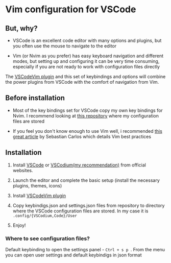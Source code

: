 # Vim configuration for VSCode

## But, why?

- VSCode is an excellent code editor with many options and plugins, but you often use the mouse to navigate to the editor

- Vim (or Nvim as you prefer) has easy keyboard navigation and different modes, but setting up and configuring it can be very time consuming, especially if you are not ready to work with configuration files directly

The [VSCodeVim plugin](https://github.com/VSCodeVim/Vim) and this set of keybindings and options will combine the power plugins from VSCode with the comfort of navigation from Vim.

## Before installation

- Most of the key bindings set for VSCode copy my own key bindings for Nvim. I recommend looking at [this repository](https://github.com/octagony/dev_files) where my configuration files are stored

- If you feel you don't know enough to use Vim well, i recommended [this great article](https://betterprogramming.pub/50-vim-mode-tips-for-ide-users-f7b525a794b3) by Sebastian Carlos which details Vim best practices

## Installation

1. Install [VSCode](https://code.visualstudio.com/) or [VSCodium(my recommendation)](https://vscodium.com/) from official websites.

2. Launch the editor and complete the basic setup (install the necessary plugins, themes, icons)

3. Install [VSCodeVim plugin](https://github.com/VSCodeVim/Vim)

4. Copy keybindigs.json and settings.json files from repository to directory where the VSCode configuration files are stored. In my case it is `.config/{VSCodium,Code}/User`

5. Enjoy!

### Where to see configuration files?

Default keybinding to open the settings panel - `Ctrl + s p `. From the menu you can open user settings and default keybindigs in json format

